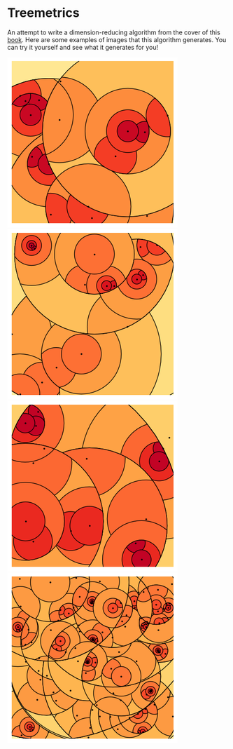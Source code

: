 # Treemetrics

An attempt to write a dimension-reducing algorithm from the cover of this [book](https://www.designofapproxalgs.com/book.pdf). 
Here are some examples of images that this algorithm generates. You can try it yourself and see what it generates for you!

![screenshot](images/image1.png)
![screenshot](images/image2.png)
![screenshot](images/image3.png)
![screenshot](images/image4.png)
